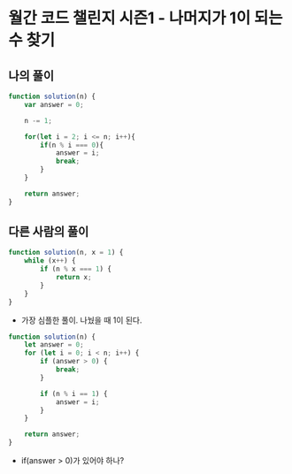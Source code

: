 # 월간 코드 챌린지 시즌1 - 나머지가 1이 되는 수 찾기

## 나의 풀이

```js
function solution(n) {
    var answer = 0;

    n -= 1;

    for(let i = 2; i <= n; i++){
        if(n % i === 0){
            answer = i;
            break;
        }
    }

    return answer;
}
```





## 다른 사람의 풀이

```js
function solution(n, x = 1) {    
    while (x++) {
        if (n % x === 1) {
            return x;
        }
    }    
}
```

- 가장 심플한 풀이. 나눴을 때 1이 된다.

```js
function solution(n) {
    let answer = 0;
    for (let i = 0; i < n; i++) {
        if (answer > 0) {
            break;
        }

        if (n % i == 1) {
            answer = i;    
        }
    }

    return answer;
}
```

- if(answer > 0)가 있어야 하나?